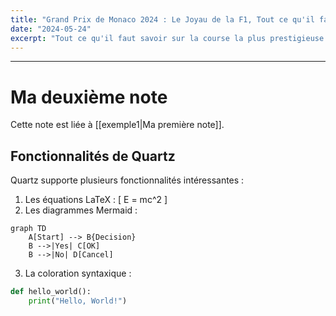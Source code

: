 ```yaml
---
title: "Grand Prix de Monaco 2024 : Le Joyau de la F1, Tout ce qu'il faut savoir sur la course la plus prestigieuse du calendrier F1"
date: "2024-05-24"
excerpt: "Tout ce qu'il faut savoir sur la course la plus prestigieuse du calendrier F1"
---
```

---
# Ma deuxième note

Cette note est liée à [[exemple1|Ma première note]].

## Fonctionnalités de Quartz

Quartz supporte plusieurs fonctionnalités intéressantes :

1. Les équations LaTeX : \[ E = mc^2 \]
2. Les diagrammes Mermaid :

```mermaid
graph TD
    A[Start] --> B{Decision}
    B -->|Yes| C[OK]
    B -->|No| D[Cancel]
```

3. La coloration syntaxique :

```python
def hello_world():
    print("Hello, World!")
``` 